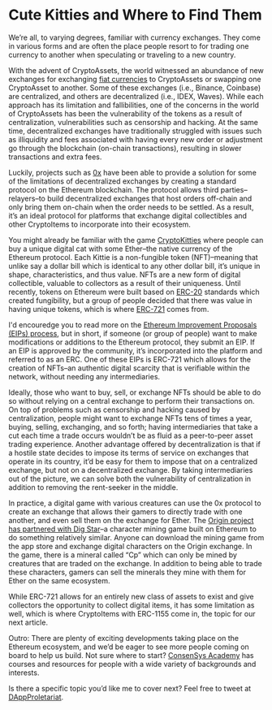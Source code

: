 # Cute Kitties and Where to Find Them

We’re all, to varying degrees, familiar with currency exchanges. They come in various forms and are often the place people resort to for trading one currency to another when speculating or traveling to a new country.

With the advent of CryptoAssets, the world witnessed an abundance of new exchanges for exchanging [fiat currencies](https://en.wikipedia.org/wiki/Fiat_money) to CryptoAssets or swapping one CryptoAsset to another. Some of these exchanges (i.e., Binance, Coinbase) are centralized, and others are decentralized (i.e., IDEX, Waves). While each approach has its limitation and fallibilities, one of the concerns in the world of CryptoAssets has been the vulnerability of the tokens as a result of centralization, vulnerabilities such as censorship and hacking. At the same time, decentralized exchanges have traditionally struggled with issues such as illiquidity and fees associated with having every new order or adjustment go through the blockchain (on-chain transactions), resulting in slower transactions and extra fees.

Luckily, projects such as [0x](https://0x.org/) have been able to provide a solution for some of the limitations of decentralized exchanges by creating a standard protocol on the Ethereum blockchain. The protocol allows third parties–relayers–to build decentralized exchanges that host orders off-chain and only bring them on-chain when the order needs to be settled. As a result, it’s an ideal protocol for platforms that exchange digital collectibles and other CryptoItems to incorporate into their ecosystem.

You might already be familiar with the game [CryptoKitties](https://www.cryptokitties.co/) where people can buy a unique digital cat with some Ether–the native currency of the Ethereum protocol. Each Kittie is a non-fungible token (NFT)–meaning that unlike say a dollar bill which is identical to any other dollar bill, it’s unique in shape, characteristics, and thus value. NFTs are a new form of digital collectible, valuable to collectors as a result of their uniqueness. Until recently, tokens on Ethereum were built based on [ERC-20](https://github.com/ethereum/eips/issues/20) standards which created fungibility, but a group of people decided that there was value in having unique tokens, which is where [ERC-721](https://github.com/ethereum/EIPs/blob/master/EIPS/eip-721.md) comes from.

I'd encouredge you to read more on the [Ethereum Improvement Proposals (EIPs) process](https://eips.ethereum.org/), but in short, if someone (or group of people) want to make modifications or additions to the Ethereum protocol, they submit an EIP. If an EIP is approved by the community, it’s incorporated into the platform and referred to as an ERC. One of these EIPs is ERC-721 which allows for the creation of NFTs–an authentic digital scarcity that is verifiable within the network, without needing any intermediaries.

Ideally, those who want to buy, sell, or exchange NFTs should be able to do so without relying on a central exchange to perform their transactions on. On top of problems such as censorship and hacking caused by centralization, people might want to exchange NFTs tens of times a year, buying, selling, exchanging, and so forth; having intermediaries that take a cut each time a trade occurs wouldn’t be as fluid as a peer-to-peer asset trading experience. Another advantage offered by decentralization is that if a hostile state decides to impose its terms of service on exchanges that operate in its country, it’d be easy for them to impose that on a centralized exchange, but not on a decentralized exchange. By taking intermediaries out of the picture, we can solve both the vulnerability of centralization in addition to removing the rent-seeker in the middle.

In practice, a digital game with various creatures can use the 0x protocol to create an exchange that allows their gamers to directly trade with one another, and even sell them on the exchange for Ether. The [Origin project has partnered with Dig Star](https://medium.com/originprotocol/origin-metaps-to-build-a-decentralized-marketplace-for-non-fungible-tokens-nfts-387e5d29c437)–a character mining game built on Ethereum to do something relatively similar. Anyone can download the mining game from the app store and exchange digital characters on the Origin exchange. In the game, there is a mineral called “Cp” which can only be mined by creatures that are traded on the exchange. In addition to being able to trade these characters, gamers can sell the minerals they mine with them for Ether on the same ecosystem.

While ERC-721 allows for an entirely new class of assets to exist and give collectors the opportunity to collect digital items, it has some limitation as well, which is where CryptoItems with ERC-1155 come in, the topic for our next article.

Outro: There are plenty of exciting developments taking place on the Ethereum ecosystem, and we’d be eager to see more people coming on board to help us build. Not sure where to start? [ConsenSys Academy](https://consensys.net/academy/) has courses and resources for people with a wide variety of backgrounds and interests. 

Is there a specific topic you’d like me to cover next? Feel free to tweet at [DAppProletariat](https://twitter.com/DAppProletariat).


